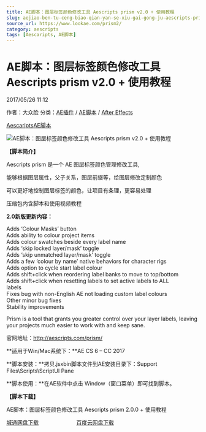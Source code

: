 ```yaml
---
title: AE脚本：图层标签颜色修改工具 Aescripts prism v2.0 + 使用教程
slug: aejiao-ben-tu-ceng-biao-qian-yan-se-xiu-gai-gong-ju-aescripts-prism-v2-0-shi-yong-jiao-cheng
source_url: https://www.lookae.com/prism2/
category: aescripts
tags: [Aescaripts, AE脚本]
---
```

# AE脚本：图层标签颜色修改工具 Aescripts prism v2.0 + 使用教程

2017/05/26 11:12

作者：大众脸
分类：[AE插件](https://www.lookae.com/after-effects/aechajian/) / [AE脚本](https://www.lookae.com/after-effects/aescripts/) / [After Effects](https://www.lookae.com/after-effects/)

[Aescaripts](https://www.lookae.com/tag/aescaripts/)[AE脚本](https://www.lookae.com/tag/ae%e8%84%9a%e6%9c%ac/)

![AE脚本：图层标签颜色修改工具 Aescripts prism v2.0 + 使用教程](https://www.lookae.com/wp-content/uploads/2015/11/Prism.jpg "AE脚本：图层标签颜色修改工具 Aescripts prism v2.0 + 使用教程-LookAE.com")

**【脚本简介】**

Aescripts prism 是一个 AE 图层标签颜色管理修改工具,

能够根据图层属性，父子关系，图层前缀等，给图层修改定制颜色

可以更好地控制图层标签的颜色，让项目有条理，更容易处理

压缩包内含脚本和使用视频教程

**2.0新版更新内容：**

Adds ‘Colour Masks’ button  
Adds ability to colour project items  
Adds colour swatches beside every label name  
Adds ‘skip locked layer/mask’ toggle  
Adds ‘skip unmatched layer/mask’ toggle  
Adds a few ‘colour by name’ native behaviors for character rigs  
Adds option to cycle start label colour  
Adds shift+click when reordering label banks to move to top/bottom  
Adds shift+click when resetting labels to set active labels to ALL  
labels  
Fixes bug with non-English AE not loading custom label colours  
Other minor bug fixes  
Stability improvements

Prism is a tool that grants you greater control over your layer labels, leaving your projects much easier to work with and keep sane.

官网地址：http://aescripts.com/prism/

**适用于Win/Mac系统下：**AE CS 6 – CC 2017

**脚本安装：**拷贝.jsxbin脚本文件到AE安装目录下：Support Files\Scripts\ScriptUI Pane

**脚本使用：**在AE软件中点击 Window（窗口菜单）即可找到脚本。

**【脚本下载】**

AE脚本：图层标签颜色修改工具 Aescripts prism 2.0.0 + 使用教程

[城通网盘下载](https://www.pipipan.com/fs/680462-204290396)                         [百度云网盘下载](https://pan.baidu.com/s/1kVE6WMr)
